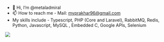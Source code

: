 - 👋 Hi, I’m @metaladmiral
- 📫 How to reach me - Mail: myprakhar96@gmail.com
- My skills include - 
Typescript, 
PHP (Core and Laravel), 
RabbitMQ,
Redis,
Python,
Javascript, 
MySQL ,
Embedded C,
Google APIs,
Selenium

[![](https://visitcount.itsvg.in/api?id=metaladmiral&label=Profile%20Views&icon=1&pretty=true)](https://visitcount.itsvg.in)

<!---
metaladmiral/metaladmiral is a ✨ special ✨ repository because its `README.md` (this file) appears on your GitHub profile.
You can click the Preview link to take a look at your changes.
--->
